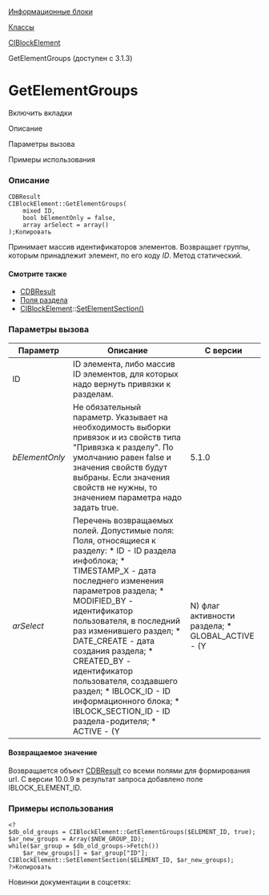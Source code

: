 [Информационные блоки](/api_help/iblock/index.php)

[Классы](/api_help/iblock/classes/index.php)

[CIBlockElement](/api_help/iblock/classes/ciblockelement/index.php)

GetElementGroups (доступен с 3.1.3)

GetElementGroups
================

Включить вкладки

Описание

Параметры вызова

Примеры использования

### Описание

```
CDBResult
CIBlockElement::GetElementGroups(
	mixed ID,
	bool bElementOnly = false,
	array arSelect = array()
);Копировать
```

Принимает массив идентификаторов элементов. Возвращает группы, которым принадлежит элемент, по его коду *ID*. Метод статический.

#### Смотрите также

* [CDBResult](/api_help/main/reference/cdbresult/index.php)
* [Поля раздела](/api_help/iblock/fields.php#fsection)
* [CIBlockElement](/api_help/iblock/classes/ciblockelement/index.php)::[SetElementSectio](/api_help/iblock/classes/ciblockelement/setelementsection.php)[n()](/api_help/iblock/classes/ciblockelement/setelementsection.php)

### Параметры вызова

| Параметр | Описание | С версии |
| --- | --- | --- |
| ID | ID элемента, либо массив ID элементов, для которых надо вернуть привязки к разделам. |  |
| *bElementOnly* | Не обязательный параметр. Указывает на необходимость выборки привязок и из свойств типа "Привязка к разделу". По умолчанию равен false и значения свойств будут выбраны. Если значения свойств не нужны, то значением параметра надо задать true. | 5.1.0 |
| *arSelect* | Перечень возвращаемых полей. Допустимые поля: Поля, относящиеся к разделу:   * ID - ID раздела инфоблока; * TIMESTAMP\_X - дата последнего изменения параметров раздела; * MODIFIED\_BY - идентификатор пользователя, в последний раз изменившего раздел; * DATE\_CREATE - дата создания раздела; * CREATED\_BY - идентификатор пользователя, создавшего раздел; * IBLOCK\_ID - ID информационного блока; * IBLOCK\_SECTION\_ID - ID раздела-родителя; * ACTIVE - (Y|N) флаг активности раздела; * GLOBAL\_ACTIVE - (Y|N) флаг активности раздела, учитывая активность вышележащих (родительских) разделов; * SORT - порядок сортировки; * NAME - название раздела; * PICTURE - код картинки раздела; * LEFT\_MARGIN - левая граница раздела; * RIGHT\_MARGIN - правая граница раздела; * DEPTH\_LEVEL - уровень вложенности раздела; * DESCRIPTION - описание раздела; * DESCRIPTION\_TYPE - тип описания группы (text/html); * SEARCHABLE\_CONTENT - содержимое для поиска при фильтрации групп; * CODE - символьный идентификатор; * XML\_ID - внешний код; * EXTERNAL\_ID - внешний код; * TMP\_ID - временный строковый идентификатор, используемый для служебных целей; * DETAIL\_PICTURE - код картинки детального просмотра раздела; * SOCNET\_GROUP\_ID - группа Социальной сети.   Поля, относящиеся к инфоблоку раздела:   * LIST\_PAGE\_URL - шаблон URL-а к странице для публичного просмотра списка элементов информационного блока; * SECTION\_PAGE\_URL -шаблон URL-а к странице для просмотра раздела; * IBLOCK\_TYPE\_ID - код типа инфоблоков; * IBLOCK\_CODE - символьный код инфоблока; * IBLOCK\_EXTERNAL\_ID - внешний код инфоблока.   Поля, относящиеся к элементу, для которого возвращаются разделы:   * IBLOCK\_ELEMENT\_ID - код элемента; * ADDITIONAL\_PROPERTY\_ID - код свойства (не пусто, если элемент привязан к разделу через свойство).  По умолчанию возвращаются все поля. | 12.5.7 |

#### Возвращаемое значение

Возвращается объект [CDBResult](/api_help/main/reference/cdbresult/index.php) со всеми полями для формирования url. С версии 10.0.9 в результат запроса добавлено поле IBLOCK\_ELEMENT\_ID.

### Примеры использования

```
<?
$db_old_groups = CIBlockElement::GetElementGroups($ELEMENT_ID, true);
$ar_new_groups = Array($NEW_GROUP_ID);
while($ar_group = $db_old_groups->Fetch())
	$ar_new_groups[] = $ar_group["ID"];
CIBlockElement::SetElementSection($ELEMENT_ID, $ar_new_groups);
?>Копировать
```

Новинки документации в соцсетях: